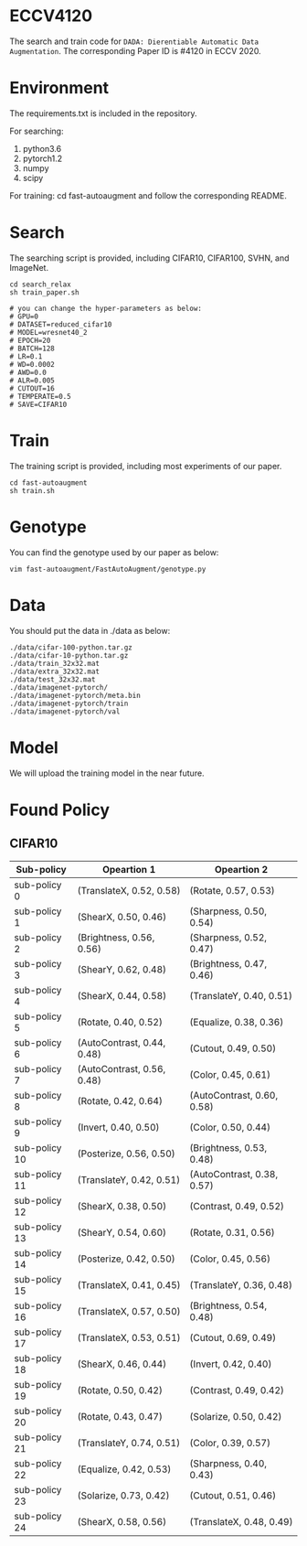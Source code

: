 # ECCV4120
The search and train code for `DADA: Dierentiable Automatic Data Augmentation`. The corresponding Paper ID is #4120 in ECCV 2020.

# Environment
The requirements.txt is included in the repository.

For searching:
1. python3.6
2. pytorch1.2
3. numpy
4. scipy

For training:
cd fast-autoaugment and follow the corresponding README.

# Search
The searching script is provided, including CIFAR10, CIFAR100, SVHN, and ImageNet.
```
cd search_relax
sh train_paper.sh

# you can change the hyper-parameters as below:
# GPU=0
# DATASET=reduced_cifar10
# MODEL=wresnet40_2
# EPOCH=20
# BATCH=128
# LR=0.1
# WD=0.0002
# AWD=0.0
# ALR=0.005
# CUTOUT=16
# TEMPERATE=0.5
# SAVE=CIFAR10
```

# Train
The training script is provided, including most experiments of our paper.
```
cd fast-autoaugment
sh train.sh
```

# Genotype
You can find the genotype used by our paper as below:
```
vim fast-autoaugment/FastAutoAugment/genotype.py
```

# Data
You should put the data in ./data as below:
```
./data/cifar-100-python.tar.gz
./data/cifar-10-python.tar.gz
./data/train_32x32.mat
./data/extra_32x32.mat
./data/test_32x32.mat
./data/imagenet-pytorch/
./data/imagenet-pytorch/meta.bin
./data/imagenet-pytorch/train
./data/imagenet-pytorch/val
```

# Model
We will upload the training model in the near future.

# Found Policy
## CIFAR10
Sub-policy | Opeartion 1 | Opeartion 2|
---|---|---
sub-policy 0 | (TranslateX, 0.52, 0.58) | (Rotate, 0.57, 0.53)
sub-policy 1 | (ShearX, 0.50, 0.46) | (Sharpness, 0.50, 0.54)
sub-policy 2 | (Brightness, 0.56, 0.56) | (Sharpness, 0.52, 0.47)
sub-policy 3 | (ShearY, 0.62, 0.48) | (Brightness, 0.47, 0.46)
sub-policy 4 | (ShearX, 0.44, 0.58) | (TranslateY, 0.40, 0.51)
sub-policy 5 | (Rotate, 0.40, 0.52) | (Equalize, 0.38, 0.36)
sub-policy 6 | (AutoContrast, 0.44, 0.48) | (Cutout, 0.49, 0.50)
sub-policy 7 | (AutoContrast, 0.56, 0.48) | (Color, 0.45, 0.61)
sub-policy 8 | (Rotate, 0.42, 0.64) | (AutoContrast, 0.60, 0.58)
sub-policy 9 | (Invert, 0.40, 0.50) | (Color, 0.50, 0.44)
sub-policy 10 | (Posterize, 0.56, 0.50) | (Brightness, 0.53, 0.48)
sub-policy 11 | (TranslateY, 0.42, 0.51) | (AutoContrast, 0.38, 0.57)
sub-policy 12 | (ShearX, 0.38, 0.50) | (Contrast, 0.49, 0.52)
sub-policy 13 | (ShearY, 0.54, 0.60) | (Rotate, 0.31, 0.56)
sub-policy 14 | (Posterize, 0.42, 0.50) | (Color, 0.45, 0.56)
sub-policy 15 | (TranslateX, 0.41, 0.45) | (TranslateY, 0.36, 0.48)
sub-policy 16 | (TranslateX, 0.57, 0.50) | (Brightness, 0.54, 0.48)
sub-policy 17 | (TranslateX, 0.53, 0.51) | (Cutout, 0.69, 0.49)
sub-policy 18 | (ShearX, 0.46, 0.44) | (Invert, 0.42, 0.40)
sub-policy 19 | (Rotate, 0.50, 0.42) | (Contrast, 0.49, 0.42)
sub-policy 20 | (Rotate, 0.43, 0.47) | (Solarize, 0.50, 0.42)
sub-policy 21 | (TranslateY, 0.74, 0.51) | (Color, 0.39, 0.57)
sub-policy 22 | (Equalize, 0.42, 0.53) | (Sharpness, 0.40, 0.43)
sub-policy 23 | (Solarize, 0.73, 0.42) | (Cutout, 0.51, 0.46)
sub-policy 24 | (ShearX, 0.58, 0.56) | (TranslateX, 0.48, 0.49)
